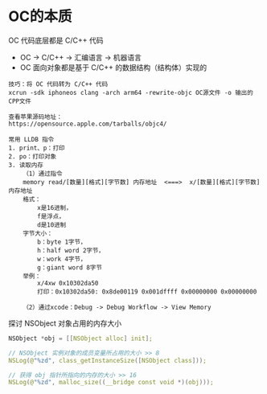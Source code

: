 # OC的本质

OC 代码底层都是 C/C++ 代码

* OC -&gt; C/C++ -&gt; 汇编语言 -&gt; 机器语言
* OC 面向对象都是基于 C/C++ 的数据结构（结构体）实现的

```
技巧：将 OC 代码转为 C/C++ 代码
xcrun -sdk iphoneos clang -arch arm64 -rewrite-objc OC源文件 -o 输出的CPP文件

查看苹果源码地址：
https://opensource.apple.com/tarballs/objc4/

常用 LLDB 指令
1. print、p：打印
2. po：打印对象
3. 读取内存
    （1）通过指令
    memory read/[数量][格式][字节数] 内存地址  <===>  x/[数量][格式][字节数] 内存地址
    格式：
        x是16进制，
        f是浮点，
        d是10进制
    字节大小：
        b：byte 1字节，
        h：half word 2字节，
        w：work 4字节，
        g：giant word 8字节
    举例：
        x/4xw 0x10302da50
        打印：0x10302da50: 0x8de00119 0x001dffff 0x00000000 0x00000000
    
    （2）通过xcode：Debug -> Debug Workflow -> View Memory
```

探讨 NSObject 对象占用的内存大小

```cpp
NSObject *obj = [[NSObject alloc] init];

// NSObject 实例对象的成员变量所占用的大小 >> 8
NSLog(@"%zd", class_getInstanceSize([NSObject class]));

// 获得 obj 指针所指向的内存的大小 >> 16
NSLog(@"%zd", malloc_size((__bridge const void *)(obj)));
```



